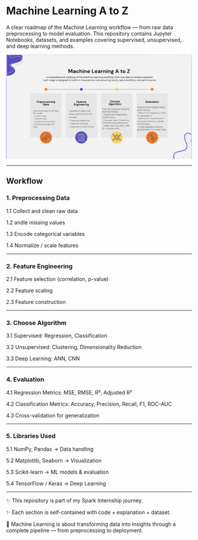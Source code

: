 # Machine Learning A to Z

A clear roadmap of the Machine Learning workflow — from raw data preprocessing to model evaluation.
This repository contains Jupyter Notebooks, datasets, and examples covering supervised, unsupervised, and deep learning methods.

![ML Pipline](ml_pipline.png)

---

## Workflow

### 1. Preprocessing Data

1.1 Collect and clean raw data

1.2 andle missing values

1.3 Encode categorical variables

1.4 Normalize / scale features

---

### 2. Feature Engineering

2.1 Feature selection (correlation, p-value)

2.2 Feature scaling

2.3 Feature construction

--- 

### 3. Choose Algorithm

3.1 Supervised: Regression, Classification

3.2 Unsupervised: Clustering, Dimensionality Reduction

3.3 Deep Learning: ANN, CNN

---

### 4. Evaluation

4.1 Regression Metrics: MSE, RMSE, R², Adjusted R²

4.2 Classification Metrics: Accuracy, Precision, Recall, F1, ROC-AUC

4.3 Cross-validation for generalization

---

### 5. Libraries Used

5.1 NumPy, Pandas → Data handling

5.2 Matplotlib, Seaborn → Visualization

5.3 Scikit-learn → ML models & evaluation

5.4 TensorFlow / Keras → Deep Learning

---

✨ This repository is part of my Spark Internship journey.

✨ Each section is self-contained with code + explanation + dataset.

🤖 Machine Learning is about transforming data into insights through a complete pipeline — from preprocessing to deployment.
